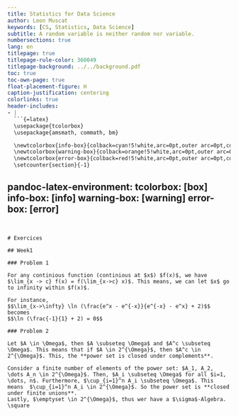 ```yaml
---
title: Statistics for Data Science
author: Leon Muscat
keywords: [CS, Statistics, Data Science]
subtitle: A random variable is neither random nor variable.
numbersections: true
lang: en
titlepage: true
titlepage-rule-color: 360049
titlepage-background: ../../background.pdf
toc: true
toc-own-page: true
float-placement-figure: H
caption-justification: centering
colorlinks: true
header-includes:
- |
  ```{=latex}
  \usepackage{tcolorbox}
  \usepackage{amsmath, commath, bm}

  \newtcolorbox{info-box}{colback=cyan!5!white,arc=0pt,outer arc=0pt,colframe=cyan!60!black}
  \newtcolorbox{warning-box}{colback=orange!5!white,arc=0pt,outer arc=0pt,colframe=orange!80!black}
  \newtcolorbox{error-box}{colback=red!5!white,arc=0pt,outer arc=0pt,colframe=red!75!black}
  \setcounter{section}{-1}
  ```
pandoc-latex-environment:
tcolorbox: [box]
info-box: [info]
warning-box: [warning]
error-box: [error]
---
```


# Exercices

## Week1

### Problem 1

For any continious function (continious at $x$) $f(x)$, we have $\lim_{x -> c} f(x) = f(\lim_{x->c} x)$. This means, we can let $x$ go to infinity within $f(x)$.

For instance,
$$\lim_{x->\infty} \ln (\frac{e^x - e^{-x}}{e^{-x} - e^x} + 2)$$
becomes
$$\ln (\frac{-1}{1} + 2) = 0$$

### Problem 2

Let $A \in \Omega$, then $A \subseteq \Omega$ and $A^c \subseteq \Omega$. This means that if $A \in 2^{\Omega}$, then $A^c \in 2^{\Omega}$. This, the **power set is closed under complements**.

Consider a finite number of elements of the power set: $A_1, A_2, \dots A_n \in 2^{\Omega}$. Then, $A_i \subseteq \Omega$ for all $i=1, \dots, n$. Furthermore, $\cup_{i=1}^n A_i \subseteq \Omega$. This means  $\cup_{i=1}^n A_i \in 2^{\Omega}$. So the power set is **closed under finite unions**.
Lastly, $\emptyset \in 2^{\Omega}$, thus wer have a $\sigma$-Algebra. \square 
